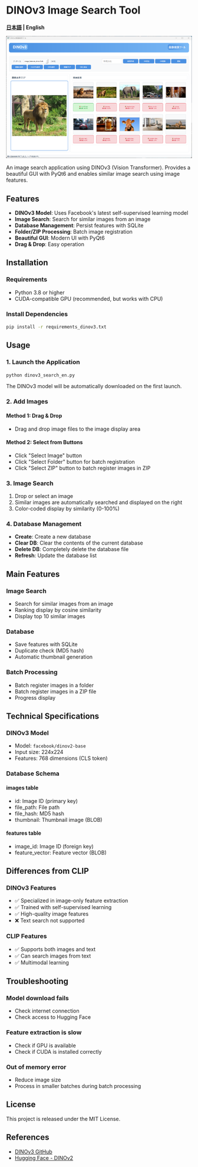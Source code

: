 # DINOv3 Image Search Tool

**[日本語](README.md) | English**

![Screenshot](screenshot.png)

An image search application using DINOv3 (Vision Transformer). Provides a beautiful GUI with PyQt6 and enables similar image search using image features.

## Features

- **DINOv3 Model**: Uses Facebook's latest self-supervised learning model
- **Image Search**: Search for similar images from an image
- **Database Management**: Persist features with SQLite
- **Folder/ZIP Processing**: Batch image registration
- **Beautiful GUI**: Modern UI with PyQt6
- **Drag & Drop**: Easy operation

## Installation

### Requirements
- Python 3.8 or higher
- CUDA-compatible GPU (recommended, but works with CPU)

### Install Dependencies

```bash
pip install -r requirements_dinov3.txt
```

## Usage

### 1. Launch the Application

```bash
python dinov3_search_en.py
```

The DINOv3 model will be automatically downloaded on the first launch.

### 2. Add Images

#### Method 1: Drag & Drop
- Drag and drop image files to the image display area

#### Method 2: Select from Buttons
- Click "Select Image" button
- Click "Select Folder" button for batch registration
- Click "Select ZIP" button to batch register images in ZIP

### 3. Image Search

1. Drop or select an image
2. Similar images are automatically searched and displayed on the right
3. Color-coded display by similarity (0-100%)

### 4. Database Management

- **Create**: Create a new database
- **Clear DB**: Clear the contents of the current database
- **Delete DB**: Completely delete the database file
- **Refresh**: Update the database list

## Main Features

### Image Search
- Search for similar images from an image
- Ranking display by cosine similarity
- Display top 10 similar images

### Database
- Save features with SQLite
- Duplicate check (MD5 hash)
- Automatic thumbnail generation

### Batch Processing
- Batch register images in a folder
- Batch register images in a ZIP file
- Progress display

## Technical Specifications

### DINOv3 Model
- Model: `facebook/dinov2-base`
- Input size: 224x224
- Features: 768 dimensions (CLS token)

### Database Schema

#### images table
- id: Image ID (primary key)
- file_path: File path
- file_hash: MD5 hash
- thumbnail: Thumbnail image (BLOB)

#### features table
- image_id: Image ID (foreign key)
- feature_vector: Feature vector (BLOB)

## Differences from CLIP

### DINOv3 Features
- ✅ Specialized in image-only feature extraction
- ✅ Trained with self-supervised learning
- ✅ High-quality image features
- ❌ Text search not supported

### CLIP Features
- ✅ Supports both images and text
- ✅ Can search images from text
- ✅ Multimodal learning

## Troubleshooting

### Model download fails
- Check internet connection
- Check access to Hugging Face

### Feature extraction is slow
- Check if GPU is available
- Check if CUDA is installed correctly

### Out of memory error
- Reduce image size
- Process in smaller batches during batch processing

## License

This project is released under the MIT License.

## References

- [DINOv3 GitHub](https://github.com/facebookresearch/dinov3)
- [Hugging Face - DINOv2](https://huggingface.co/facebook/dinov2-base)
